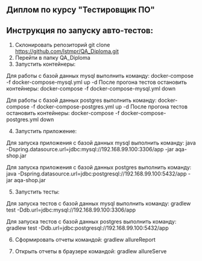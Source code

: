 ## Диплом по курсу "Тестировщик ПО"

## Инструкция по запуску авто-тестов:
1. Склонировать репозиторий
git clone https://github.com/lstmpr/QA_Diploma.git
2. Перейти в папку QA_Diploma
3. Запустить контейнеры:

Для работы с базой данных mysql выполнить команду:
docker-compose -f docker-compose-mysql.yml up -d После прогона тестов остановить контейнеры:
docker-compose -f docker-compose-mysql.yml down

Для работы с базой данных postgres выполнить команду:
docker-compose -f docker-compose-postgres.yml up -d После прогона тестов остановить контейнеры:
docker-compose -f docker-compose-postgres.yml down

4. Запустить приложение:

Для запуска приложения с базой данных mysql выполнить команду:
java -Dspring.datasource.url=jdbc:mysql://192.168.99.100:3306/app -jar aqa-shop.jar

Для запуска приложения с базой данных postgres выполнить команду:
java -Dspring.datasource.url=jdbc:postgresql://192.168.99.100:5432/app -jar aqa-shop.jar

5. Запустить тесты:

Для запуска тестов с базой данных mysql выполнить команду:
gradlew test -Ddb.url=jdbc:mysql://192.168.99.100:3306/app

Для запуска тестов с базой данных postgres выполнить команду:
gradlew test -Ddb.url=jdbc:postgresql://192.168.99.100:5432/app

6. Сформировать отчеты командой:
gradlew allureReport

7. Открыть отчеты в браузере командой:
gradlew allureServe
